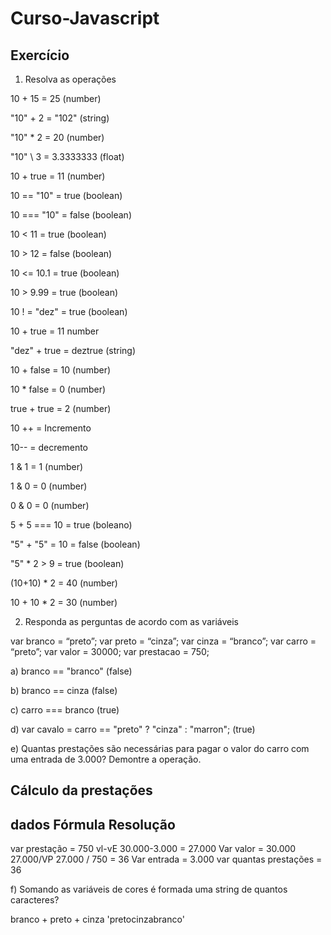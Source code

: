 # Curso-Javascript 

## Exercício
1. Resolva as operações

10 + 15 = 25 (number)

"10" + 2 = "102" (string)

"10" * 2 = 20 (number)

"10" \ 3 = 3.3333333 (float)

10 + true = 11 (number)

10 == "10" = true (boolean)

10 === "10" = false (boolean)

10 < 11 = true (boolean)

10 > 12 = false (boolean)

10 <= 10.1 = true (boolean)

10 > 9.99 = true (boolean)

10 ! = "dez" = true (boolean)

10 + true = 11 number

"dez" + true = deztrue (string)

10 + false = 10 (number)

10 * false = 0  (number)

true + true = 2 (number)

10 ++ = Incremento

10-- = decremento


1 & 1 = 1 (number)

1 & 0 = 0 (number)

0 & 0 = 0 (number)

5 + 5 === 10 = true (boleano)

"5" + "5" = 10 = false (boolean)

"5" * 2 > 9 = true (boolean)

(10+10) * 2 = 40 (number)

10 + 10 * 2 = 30 (number) 

2. Responda as perguntas de acordo com as variáveis 

var branco = “preto”;
var preto = “cinza”;
var cinza = “branco”;
var carro = “preto”;
var valor = 30000;
var prestacao = 750;

a) branco == "branco" (false)

b) branco == cinza    (false)

c) carro === branco   (true)

d) var cavalo = carro == "preto" ? "cinza" : "marron"; (true)

e) Quantas prestações são necessárias para pagar o valor do carro com uma entrada de 3.000? Demontre a operação.

## Cálculo da prestações

## dados                      Fórmula           Resolução
var prestação = 750          vl-vE             30.000-3.000 = 27.000
Var valor = 30.000           27.000/VP          27.000 / 750 = 36
Var entrada = 3.000
var quantas prestações = 36

f) Somando as variáveis de cores é formada uma string de quantos caracteres?

  branco + preto + cinza
'pretocinzabranco'

